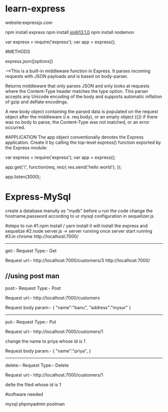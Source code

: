 # learn-express

website:expressjs.com

npm install express
npm install joi@13.1.0
npm install nodemon

var express = require('express');
var app = express();

#METHODS

express.json([options])

-->This is a built-in middleware function in Express. It parses incoming requests with JSON payloads and is based on body-parser.

Returns middleware that only parses JSON and only looks at requests where the Content-Type header matches the type option. This parser accepts any Unicode encoding of the body and supports automatic inflation of gzip and deflate encodings.

A new body object containing the parsed data is populated on the request object after the middleware (i.e. req.body), or an empty object ({}) if there was no body to parse, the Content-Type was not matched, or an error occurred.

#APPLICATION
The app object conventionally denotes the Express application. Create it by calling the top-level express() function exported by the Express module:

var express = require('express');
var app = express();

app.get('/', function(req, res){
res.send('hello world');
});

app.listen(3000);

# Express-MySql

create a database manully as "mydb" before u run the code
change the hostname,password according to ur mysql configuration
in sequelizer.js

#steps to run
#1.npm install / yarn install
it will install the express and sequelize
#2.node server.js ->
server running once server start running
#3.in chrome http://localhost:7000/

-----------------------------------------------------


get:-
Request Type:- Get

Request url:- http://localhost:7000/customers/3
http://localhost:7000/

//using post man
----------------------------------------------------

post:-
Request Type:- Post

Request url:- http://localhost:7000/customers

Request body param:-
{
"name":"banu",
"address":"mysur"
}

-----------------------------------------------------------

put:-
Request Type:- Put

Request url:- http://localhost:7000/customers/1

change the name to priya whose id is 1

Request body param:-
{
"name":"priya",
}

------------------------------------------------------------

delete:-
Request Type:- Delete

Request url:- http://localhost:7000/customers/1

delte the filed whose id is 1

#software needed

mysql
phpmyadmin
postman

